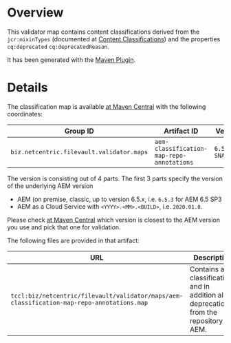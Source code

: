 # Overview
This validator map contains content classifications derived from the `jcr:mixinTypes` (documented at [Content Classifications][1]) and the properties `cq:deprecated` `cq:deprecatedReason`.

It has been generated with the [Maven Plugin][2].

# Details
The classification map is available [at Maven Central][3] with the following coordinates:

Group ID | Artifact ID | Version 
--- | --- | ---
`biz.netcentric.filevault.validator.maps` | `aem-classification-map-repo-annotations` | `6.5.3.0-SNAPHOT`


The version is consisting out of 4 parts.
The first 3 parts specify the version of the underlying AEM version

- AEM (on premise, classic, up to version 6.5.x, i.e. `6.5.3` for AEM 6.5 SP3
- AEM as a Cloud Service with `<YYYY>.<MM>.<BUILD>`, i.e. `2020.01.0`.

Please check [at Maven Central][3] which version is closest to the AEM version you use and pick that one for validation.

The following files are provided in that artifact:

URL| Description
--- | ---
`tccl:biz/netcentric/filevault/validator/maps/aem-classification-map-repo-annotations.map` | Contains all classifications and in addition also deprecations from the repository of AEM.

[1]: https://docs.adobe.com/content/help/en/experience-manager-65/deploying/upgrading/sustainable-upgrades.html#content-classifications
[2]: ../../aem-classification-maven-plugin/README.md
[3]: https://search.maven.org/search?q=g:biz.netcentric.filevault.validator.maps%20a:aem-classification-map-repo-annotations